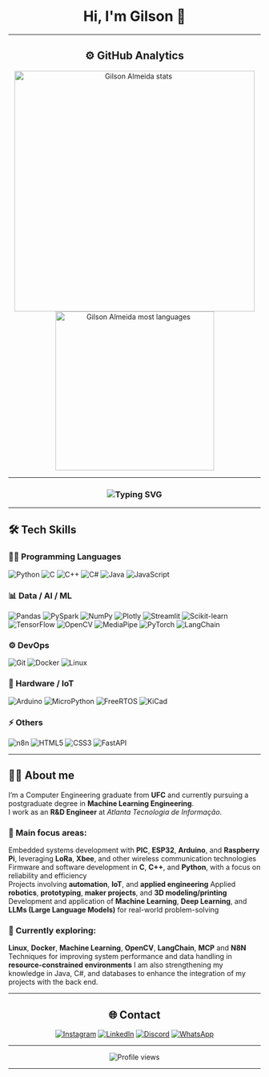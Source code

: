 

# <div align="center">Hi, I'm Gilson 👋</div>



---

## <div align="center">⚙️ GitHub Analytics

<div align="center">
  <a href="https://github.com/gilsonfiho">
    <img width="480" src="https://github-readme-stats.vercel.app/api?username=gilsonfiho&show_icons=true&theme=dark&include_all_commits=true&count_private=true&cache_seconds=1800" alt="Gilson Almeida stats"/>
    <img width="317" src="https://github-readme-stats.vercel.app/api/top-langs/?username=gilsonfiho&langs_count=8&layout=compact&theme=dark&cache_seconds=1800" alt="Gilson Almeida most languages"/>
  </a>
</div>

---

<h3 align="center">
  <img src="https://readme-typing-svg.herokuapp.com?font=Fira+Code&size=22&pause=1000&color=00F7FF&center=true&vCenter=true&width=600&lines=Computer+Engineer+/+Machine+Learning+/+IA+;Dev+C+/+Cpp+/+Python+/Java+;LLMs+/+Langchain+/+RAG+/+MCP+/+n8n+;IOT+/+ESP32+/+PIC+/+Lora;Automation+/+Embedded+Systems+/+PCB" alt="Typing SVG" />
</h3>

---

## 🛠 Tech Skills

### 👨‍💻 Programming Languages
![Python](https://img.shields.io/badge/Python-3776AB?style=for-the-badge&logo=python&logoColor=white)
![C](https://img.shields.io/badge/C-00599C?style=for-the-badge&logo=c&logoColor=white)
![C++](https://img.shields.io/badge/C%2B%2B-00599C?style=for-the-badge&logo=c%2B%2B&logoColor=white)
![C#](https://img.shields.io/badge/C%23-239120?style=for-the-badge&logo=c-sharp&logoColor=white)
![Java](https://img.shields.io/badge/Java-ED8B00?style=for-the-badge&logo=java&logoColor=white)
![JavaScript](https://img.shields.io/badge/JavaScript-F7DF1E?style=for-the-badge&logo=javascript&logoColor=black)

### 📊 Data / AI / ML
![Pandas](https://img.shields.io/badge/Pandas-150458?style=for-the-badge&logo=pandas&logoColor=white)
![PySpark](https://img.shields.io/badge/PySpark-E25A1C?style=for-the-badge&logo=apache-spark&logoColor=white)
![NumPy](https://img.shields.io/badge/NumPy-013243?style=for-the-badge&logo=numpy&logoColor=white)
![Plotly](https://img.shields.io/badge/Plotly-3F4F75?style=for-the-badge&logo=plotly&logoColor=white)
![Streamlit](https://img.shields.io/badge/Streamlit-FF4B4B?style=for-the-badge&logo=streamlit&logoColor=white)
![Scikit-learn](https://img.shields.io/badge/scikit--learn-F7931E?style=for-the-badge&logo=scikit-learn&logoColor=white)
![TensorFlow](https://img.shields.io/badge/TensorFlow-FF6F00?style=for-the-badge&logo=tensorflow&logoColor=white)
![OpenCV](https://img.shields.io/badge/OpenCV-5C3EE8?style=for-the-badge&logo=opencv&logoColor=white)
![MediaPipe](https://img.shields.io/badge/MediaPipe-FF6F00?style=for-the-badge&logo=google&logoColor=white)
![PyTorch](https://img.shields.io/badge/PyTorch-EE4C2C?style=for-the-badge&logo=pytorch&logoColor=white)
![LangChain](https://img.shields.io/badge/LangChain-000000?style=for-the-badge)

### ⚙️ DevOps 
![Git](https://img.shields.io/badge/Git-F05032?style=for-the-badge&logo=git&logoColor=white)
![Docker](https://img.shields.io/badge/Docker-2496ED?style=for-the-badge&logo=docker&logoColor=white)
![Linux](https://img.shields.io/badge/Linux-FCC624?style=for-the-badge&logo=linux&logoColor=black)

### 🔌 Hardware / IoT
![Arduino](https://img.shields.io/badge/Arduino-00979D?style=for-the-badge&logo=arduino&logoColor=white)
![MicroPython](https://img.shields.io/badge/MicroPython-2C3E50?style=for-the-badge)
![FreeRTOS](https://img.shields.io/badge/FreeRTOS-003366?style=for-the-badge)
![KiCad](https://img.shields.io/badge/KiCad-314CB0?style=for-the-badge&logo=kicad&logoColor=white)

### ⚡ Others
![n8n](https://img.shields.io/badge/n8n-FF6D00?style=for-the-badge&logo=n8n&logoColor=white)
![HTML5](https://img.shields.io/badge/HTML5-E34F26?style=for-the-badge&logo=html5&logoColor=white)
![CSS3](https://img.shields.io/badge/CSS3-1572B6?style=for-the-badge&logo=css3&logoColor=white)
![FastAPI](https://img.shields.io/badge/FastAPI-009688?style=for-the-badge&logo=fastapi&logoColor=white)

---

<div align="left">

## 👨‍💻 About me

I’m a Computer Engineering graduate from **UFC** and currently pursuing a postgraduate degree in **Machine Learning Engineering**.  
I work as an **R&D Engineer** at *Atlanta Tecnologia de Informação*.

### 🔧 Main focus areas:

Embedded systems development with **PIC**, **ESP32**, **Arduino**, and **Raspberry Pi**, leveraging **LoRa**, **Xbee**, and other wireless communication technologies  
Firmware and software development in **C**, **C++**, and **Python**, with a focus on reliability and efficiency  
Projects involving **automation**, **IoT**, and **applied engineering**
Applied **robotics**, **prototyping**, **maker projects**, and **3D modeling/printing**  
Development and application of **Machine Learning**, **Deep Learning**, and **LLMs (Large Language Models)** for real-world problem-solving  


### 🧠 Currently exploring:

 **Linux**, **Docker**, **Machine Learning**, **OpenCV**, **LangChain**, **MCP** and **N8N**
 Techniques for improving system performance and data handling in **resource-constrained environments**
 I am also strengthening my knowledge in Java, C#, and databases to enhance the integration of my projects with the back end.

</div>

---

## <div align="center"> 🌐 Contact

<div align="center">

[![Instagram](https://img.shields.io/badge/Instagram-E4405F?style=for-the-badge&logo=instagram&logoColor=white)](https://www.instagram.com/gfrobotica/)
[![LinkedIn](https://img.shields.io/badge/LinkedIn-0077B5?style=for-the-badge&logo=linkedin&logoColor=white)](https://www.linkedin.com/in/gilson-filho-608b62178)
[![Discord](https://img.shields.io/badge/Discord-7289DA?style=for-the-badge&logo=discord&logoColor=white)](https://discord.gg/SSJzxs65)
[![WhatsApp](https://img.shields.io/badge/WhatsApp-25D366?style=for-the-badge&logo=whatsapp&logoColor=white)](https://api.whatsapp.com/send?phone=5585996593527)


</div>

---

<div align="center">
  <img src="https://komarev.com/ghpvc/?username=gilsonfiho&label=Profile%20views&color=ff0000&style=flat" alt="Profile views" />
</div>


---
